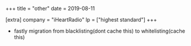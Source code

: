+++
title = "other"
date = 2019-08-11

[extra]
company = "iHeartRadio"
lp = ["highest standard"]
+++

- fastly migration from blacklisting(dont cache this) to whitelisting(cache this)
